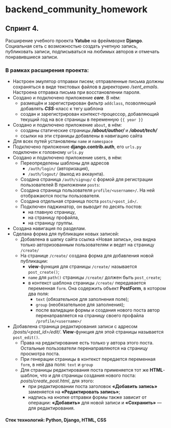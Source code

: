 # backend_community_homework

## Спринт 4.
Расширение учебного проекта **Yatube** на фреймворке **Django**.  
Социальная сеть с возможностью создать учетную запись, публиковать записи, подписываться на любимых авторов и отмечать понравившиеся записи.

### В рамках расширения проекта:
- Настроен эмулятор отправки писем; отправленные письма должны сохраняться в виде текстовых файлов в директорию */sent_emails*. Настроена отправка письма при восстановлении пароля. 
- Создано и подключено приложение ***core***. В нём:
    - размещён и зарегистрирован фильтр `addclass`, позволяющий добавлять ***CSS***-класс к тегу шаблона
    - создан и зарегистрирован контекст-процессор, добавляющий текущий год на все страницы в переменную `{{ year }}`
- Создано и подключено приложение `about`, в нём:
    - созданы статические страницы ***/about/author/*** и ***/about/tech/***
    - ссылки на эти страницы добавлены в навигацию сайта
- Для всех путей установлены `name` и `namespace`
- Подключено приложение **django.contrib.auth**, его `urls.py` подключен к головному `urls.py`
- Создано и подключено приложение users, в нём:
    - Переопределены шаблоны для адресов
      - `/auth/login/` (авторизация),
      - `/auth/logout/` (выход из аккаунта).
    - Создана страница `/auth/signup/` с формой для регистрации пользователей
В приложении `posts`:
  - Создана страница пользователя `profile/<username>/`. На ней отображаются посты пользователя.
  - Создана отдельная страница поста `posts/<post_id>/`.
  - Подключен паджинатор, он выводит по десять постов:
    - на главную страницу,
    - на страницу профайла,
    - на страницу группы.
- Создана навигация по разделам.
- Сделана форма для публикации новых записей:
    - Добавлена в шапку сайта ссылка «Новая запись», она видна только авторизованным пользователям и ведет на страницу `/create/`
    - На странице `/create/` создана форма для добавления новой публикации:
        * **view**-функция для страницы `/create/` называется `post_create()`;
        * `name` для `path()` страницы `/create/` должен быть `post_create`;
        * в контекст шаблона страницы `/create/` передавается переменная `form`. Она содержить объект **PostForm**, в котором два поля:
            - `text` (обязательное для заполнения поле);
            - `group` (необязательное для заполнения);
            - после валидации формы и создания нового поста автор перенаправляется на страницу своего профайла `/profile/<username>/`
- Добавлена страница редактирования записи с адресом */posts/<post_id>/edit/*. **View**-функция для этой страницы называется `post_edit()`.
  - Права на редактирование есть только у автора этого поста. Остальные пользователи перенаправляются на страницу просмотра поста.
  - При генерации страницы в контекст передается переменная `form`, в ней два поля: `text` и `group`
  - Для страницы редактирования поста применяется тот же **HTML**-шаблон, что и для страницы создания нового поста: *posts/create_post.html*, для этого:
      - при редактировании поста заголовок **«Добавить запись»** заменяется на **«Редактировать запись»**;
      - надпись на кнопке отправки формы также зависит от операции: **«Добавить»** для новой записи и **«Сохранить»** — для редактирования.

#### Стек технологий: Python, Django, HTML, CSS

